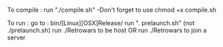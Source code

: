 To compile :
run "./compile.sh"
	-Don't forget to use chmod +x compile.sh

To run :
go to : bin/[Linux][OSX]Release/
run ". prelaunch.sh" (not ./prelaunch.sh)
run ./Retrowars <port> to be host
OR
run ./Retrowars <ip> <port> to join a server
